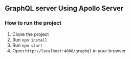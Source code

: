 ## GraphQL server Using Apollo Server 

### How to run the project
1. Clone the project
2. Run `npm install`
3. Run `npm start`
4. Open `http://localhost:4000/graphql` in your browser
